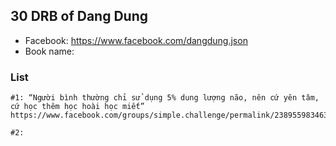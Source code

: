 ## 30 DRB of Dang Dung
- Facebook: https://www.facebook.com/dangdung.json
- Book name: 

### List
```
#1: “Người bình thường chỉ sử dụng 5% dung lượng não, nên cứ yên tâm, cứ học thêm học hoài học miết”
https://www.facebook.com/groups/simple.challenge/permalink/2389559834639213/

#2: 
